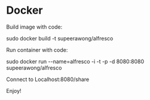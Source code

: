 # Docker

Build image with code: 

  sudo docker build -t supeerawong/alfresco 

Run container with code: 

   sudo docker run --name=alfresco -i -t -p -d 8080:8080 supeerawong/alfresco 

Connect to Localhost:8080/share 

Enjoy!
